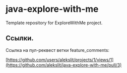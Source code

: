 # java-explore-with-me
Template repository for ExploreWithMe project.

## Ссылки.

Ссылка на пул-реквест ветки feature_comments:

[https://github.com/users/alekslit/projects/1/views/1](https://github.com/alekslit/java-explore-with-me/pull/3)
